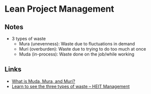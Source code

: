# Lean Project Management

## Notes

- 3 types of waste
  - Mura (unevenness): Waste due to fluctuations in demand
  - Muri (overburden): Waste due to trying to do too much at once
  - Muda (in-process): Waste done on the job/while working

## Links

- [What is Muda, Mura, and Muri?](https://theleanway.net/muda-mura-muri)
- [Learn to see the three types of waste – HEIT Management](http://www.heitmanagement.com/blog/2013/04/learn-to-see-the-three-types-of-waste/)

